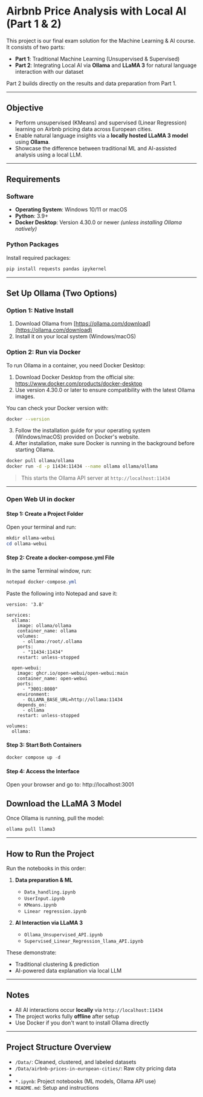 # Airbnb Price Analysis with Local AI (Part 1 & 2)

This project is our final exam solution for the Machine Learning & AI course. It consists of two parts:

- **Part 1**: Traditional Machine Learning (Unsupervised & Supervised)
- **Part 2**: Integrating Local AI via **Ollama** and **LLaMA 3** for natural language interaction with our dataset

Part 2 builds directly on the results and data preparation from Part 1.

---

## Objective

- Perform unsupervised (KMeans) and supervised (Linear Regression) learning on Airbnb pricing data across European cities.
- Enable natural language insights via a **locally hosted LLaMA 3 model** using **Ollama**.
- Showcase the difference between traditional ML and AI-assisted analysis using a local LLM.

---

## Requirements

### Software
- **Operating System**: Windows 10/11 or macOS
- **Python**: 3.9+
- **Docker Desktop**: Version 4.30.0 or newer *(unless installing Ollama natively)*

### Python Packages
Install required packages:
```bash
pip install requests pandas ipykernel
```

---

## Set Up Ollama (Two Options)

### Option 1: Native Install
1. Download Ollama from [https://ollama.com/download](https://ollama.com/download)
2. Install it on your local system (Windows/macOS)

### Option 2: Run via Docker
To run Ollama in a container, you need Docker Desktop:

1. Download Docker Desktop from the official site: https://www.docker.com/products/docker-desktop
2. Use version 4.30.0 or later to ensure compatibility with the latest Ollama images.

You can check your Docker version with:

```bash
docker --version
```
3. Follow the installation guide for your operating system (Windows/macOS) provided on Docker's website.
4. After installation, make sure Docker is running in the background before starting Ollama.

```bash
docker pull ollama/ollama
docker run -d -p 11434:11434 --name ollama ollama/ollama
```

> This starts the Ollama API server at `http://localhost:11434`

---

### Open Web UI in docker

#### Step 1: Create a Project Folder

Open your terminal and run:

```powershell
mkdir ollama-webui
cd ollama-webui
```

#### Step 2: Create a docker-compose.yml File
In the same Terminal window, run:
```powershell
notepad docker-compose.yml
```
Paste the following into Notepad and save it:
```
version: '3.8'

services:
  ollama:
    image: ollama/ollama
    container_name: ollama
    volumes:
      - ollama:/root/.ollama
    ports:
      - "11434:11434"
    restart: unless-stopped

  open-webui:
    image: ghcr.io/open-webui/open-webui:main
    container_name: open-webui
    ports:
      - "3001:8080"
    environment:
      - OLLAMA_BASE_URL=http://ollama:11434
    depends_on:
      - ollama
    restart: unless-stopped

volumes:
  ollama:

```
#### Step 3: Start Both Containers

```powershell
docker compose up -d
```

#### Step 4: Access the Interface
Open your browser and go to: http://localhost:3001


## Download the LLaMA 3 Model

Once Ollama is running, pull the model:
```bash
ollama pull llama3
```

---

## How to Run the Project

Run the notebooks in this order:

1. **Data preparation & ML**
   - `Data_handling.ipynb`
   - `UserInput.ipynb`
   - `KMeans.ipynb`
   - `Linear regression.ipynb`

2. **AI Interaction via LLaMA 3**
   - `Ollama_Unsupervised_API.ipynb`
   - `Supervised_Linear_Regression_llama_API.ipynb`

These demonstrate:
- Traditional clustering & prediction
- AI-powered data explanation via local LLM

---

## Notes

- All AI interactions occur **locally** via `http://localhost:11434`
- The project works fully **offline** after setup
- Use Docker if you don't want to install Ollama directly

---

## Project Structure Overview

- `/Data/`: Cleaned, clustered, and labeled datasets
- `/Data/airbnb-prices-in-european-cities/`: Raw city pricing data
- 
- `*.ipynb`: Project notebooks (ML models, Ollama API use)
- `README.md`: Setup and instructions
